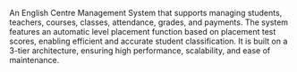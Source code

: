 An English Centre Management System that supports managing students, teachers, courses, classes, attendance, grades, and payments. The system features an automatic level placement function based on placement test scores, enabling efficient and accurate student classification. It is built on a 3-tier architecture, ensuring high performance, scalability, and ease of maintenance.
